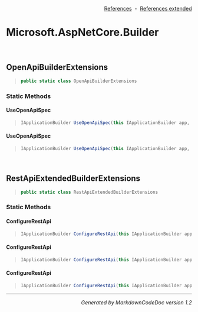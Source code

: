 <div style='text-align: right'>

[References](Index.md)&nbsp;&nbsp;-&nbsp;&nbsp;[References extended](IndexExtended.md)
</div>

# Microsoft.AspNetCore.Builder

<br />

## OpenApiBuilderExtensions

>```csharp
>public static class OpenApiBuilderExtensions
>```

### Static Methods

#### UseOpenApiSpec
>```csharp
>IApplicationBuilder UseOpenApiSpec(this IApplicationBuilder app, IWebHostEnvironment env)
>```
#### UseOpenApiSpec
>```csharp
>IApplicationBuilder UseOpenApiSpec(this IApplicationBuilder app, IWebHostEnvironment env, RestApiExtendedOptions restApiOptions)
>```

<br />

## RestApiExtendedBuilderExtensions

>```csharp
>public static class RestApiExtendedBuilderExtensions
>```

### Static Methods

#### ConfigureRestApi
>```csharp
>IApplicationBuilder ConfigureRestApi(this IApplicationBuilder app, IWebHostEnvironment env)
>```
#### ConfigureRestApi
>```csharp
>IApplicationBuilder ConfigureRestApi(this IApplicationBuilder app, IWebHostEnvironment env, RestApiExtendedOptions restApiOptions)
>```
#### ConfigureRestApi
>```csharp
>IApplicationBuilder ConfigureRestApi(this IApplicationBuilder app, IWebHostEnvironment env, RestApiExtendedOptions restApiOptions, Action<IApplicationBuilder> setupAction)
>```
<hr /><div style='text-align: right'><i>Generated by MarkdownCodeDoc version 1.2</i></div>
